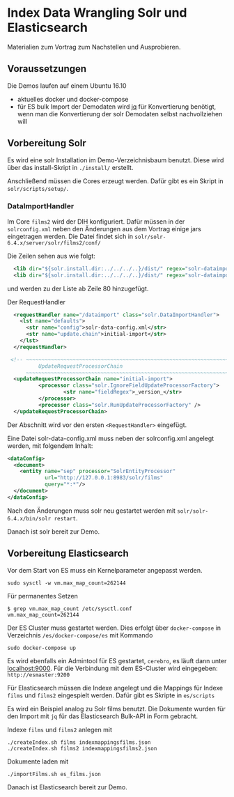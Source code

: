# Index Data Wrangling Solr und Elasticsearch
Materialien zum Vortrag zum Nachstellen und Ausprobieren. 

## Voraussetzungen
Die Demos laufen auf einem Ubuntu 16.10
* aktuelles docker und docker-compose
* für ES bulk Import der Demodaten wird [jq](https://stedolan.github.io/jq/) für Konvertierung benötigt, wenn man die Konvertierung der solr Demodaten selbst nachvollziehen will

## Vorbereitung Solr 
Es wird eine solr Installation im Demo-Verzeichnisbaum benutzt. Diese wird über das install-Skript in `./install/` erstellt.

Anschließend müssen die Cores erzeugt werden. Dafür gibt es ein Skript in `solr/scripts/setup/`.

### DataImportHandler
Im Core `films2` wird der DIH konfiguriert. Dafür müssen in der `solrconfig.xml` neben den Änderungen aus dem Vortrag einige jars eingetragen werden.
Die Datei findet sich in `solr/solr-6.4.x/server/solr/films2/conf/`

Die Zeilen sehen aus wie folgt:

```xml
  <lib dir="${solr.install.dir:../../../..}/dist/" regex="solr-dataimporthandler-\d.*\.jar" />
  <lib dir="${solr.install.dir:../../../..}/dist/" regex="solr-dataimporthandler-extras-\d.*\.jar" />
```
und werden zu der Liste ab Zeile 80 hinzugefügt.

Der RequestHandler
```xml
  <requestHandler name="/dataimport" class="solr.DataImportHandler">
    <lst name="defaults">
      <str name="config">solr-data-config.xml</str>
      <str name="update.chain">initial-import</str>
    </lst>
  </requestHandler>

 <!-- ~~~~~~~~~~~~~~~~~~~~~~~~~~~~~~~~~~~~~~~~~~~~~~~~~~~~~~~~~~~~~~~~~~~~~
          UpdateRequestProcessorChain
      ~~~~~~~~~~~~~~~~~~~~~~~~~~~~~~~~~~~~~~~~~~~~~~~~~~~~~~~~~~~~~~~~~~~~~ -->
  <updateRequestProcessorChain name="initial-import">
          <processor class="solr.IgnoreFieldUpdateProcessorFactory">
                  <str name="fieldRegex">_version_</str>
          </processor>
          <processor class="solr.RunUpdateProcessorFactory" />
  </updateRequestProcessorChain>
```

Der Abschnitt wird vor den ersten `<RequestHandler>` eingefügt.

Eine Datei solr-data-config.xml muss neben der solrconfig.xml angelegt werden, mit folgendem Inhalt:

```xml
<dataConfig>
  <document>
    <entity name="sep" processor="SolrEntityProcessor"
            url="http://127.0.0.1:8983/solr/films"
            query="*:*"/>
  </document>
</dataConfig>
```

Nach den Änderungen muss solr neu gestartet werden mit `solr/solr-6.4.x/bin/solr restart`.

Danach ist solr bereit zur Demo.


## Vorbereitung Elasticsearch

Vor dem Start von ES muss ein Kernelparameter angepasst werden.
```
sudo sysctl -w vm.max_map_count=262144
```

Für permanentes Setzen
```
$ grep vm.max_map_count /etc/sysctl.conf
vm.max_map_count=262144
```

Der ES Cluster muss gestartet werden. Dies erfolgt über `docker-compose` in Verzeichnis `/es/docker-compose/es` mit Kommando
```
sudo docker-compose up
```

Es wird ebenfalls ein Admintool für ES gestartet, `cerebro`, es läuft dann unter [localhost:9000](http://localhost:9000).
Für die Verbindung mit dem ES-Cluster wird eingegeben:  `http://esmaster:9200`


Für Elasticsearch müssen die Indexe angelegt und die Mappings für Indexe `films` und `films2` eingespielt werden. Dafür gibt es Skripte in
`es/scripts`

Es wird ein Beispiel analog zu Solr films benutzt. Die Dokumente wurden für den Import mit `jq` für das Elasticsearch Bulk-API in Form gebracht.  

Indexe `films` und `films2` anlegen mit
```
./createIndex.sh films indexmappingsfilms.json
./createIndex.sh films2 indexmappingsfilms2.json
```

Dokumente laden mit
```
./importFilms.sh es_films.json
```

Danach ist Elasticsearch bereit zur Demo.
